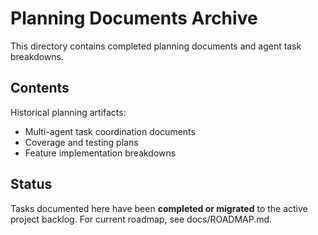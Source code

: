 # Planning Documents Archive

This directory contains completed planning documents and agent task breakdowns.

## Contents

Historical planning artifacts:
- Multi-agent task coordination documents
- Coverage and testing plans
- Feature implementation breakdowns

## Status

Tasks documented here have been **completed or migrated** to the active project backlog. For current roadmap, see docs/ROADMAP.md.
